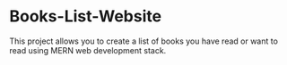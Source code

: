 # Books-List-Website
This project allows you to create a list of books you have read or want to read using MERN web development stack.
